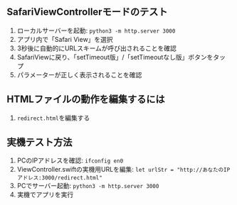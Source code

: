 ## SafariViewControllerモードのテスト

1. ローカルサーバーを起動: `python3 -m http.server 3000`
2. アプリ内で「Safari View」を選択
3. 3秒後に自動的にURLスキームが呼び出されることを確認
4. SafariViewに戻り、「setTimeout版」/「setTimeoutなし版」ボタンをタップ
5. パラメーターが正しく表示されることを確認

## HTMLファイルの動作を編集するには

1. `redirect.html`を編集する

## 実機テスト方法

1. PCのIPアドレスを確認: `ifconfig en0`
2. ViewController.swiftの実機用URLを編集: `let urlStr = "http://あなたのIPアドレス:3000/redirect.html"`
3. PCでサーバー起動: `python3 -m http.server 3000`
4. 実機でアプリを実行